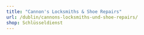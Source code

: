 ```yaml
---
title: "Cannon's Locksmiths & Shoe Repairs"
url: /dublin/cannons-locksmiths-und-shoe-repairs/
shop: Schlüsseldienst
---
```

